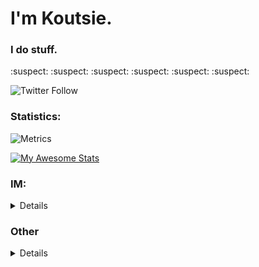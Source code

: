 # I'm Koutsie. 
### I do stuff.

:suspect:	:suspect:	:suspect:	:suspect:	:suspect:	:suspect:	

![Twitter Follow](https://img.shields.io/twitter/follow/notkoutsie?color=white&label=%40notkoutsie&logo=twitter&style=flat-square)


### Statistics:

![Metrics](https://metrics.lecoq.io/koutsie?template=classic&pagespeed=1&pagespeed.url=koutsie.github.io&pagespeed.detailed=false&pagespeed.screenshot=false&config.timezone=Europe%2FHelsinki&config.twemoji=true)

[![My Awesome Stats](https://awesome-github-stats.azurewebsites.net/user-stats/koutsie?cardType=level-alternate&theme=calm)](https://git.io/awesome-stats-card)
<br>


### IM: 
<details>

<!-- #### Please use [PGP](https://koutsie.github.io/pgp.html) if possible. -->

[Telegram](https://t.me/scafizion).

Note, it's better to hit me up elsewhere first and then send a message in Tox.

---

##### Bother me in; [Twitter](https://twitter.com/notkoutsie) or [Mastodon](https://mastodon.technology/@koutsie).
##### Maybe you like [Discord?](https://dsc.bio/ko) or want to be friends in [Steam?](https://steamcommunity.com/id/koutsie/) ([Friend link](https://s.team/p/pvc-bmhq))

</details>

### Other
<details>
  
**new** also on https://salsa.debian.org/koutsie

cool orgs: @aqua-Hook & @SwagSoftware
</details>
